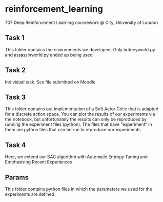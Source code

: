 # reinforcement_learning
707 Deep Reinforcement Learning coursework @ City, University of London

## Task 1
This folder contains the environments we developed. Only britneyworld.py and assassinworld.py ended up being used

## Task 2
Individual task. See file submitted on Moodle. 
## Task 3
This folder contains out implementation of a Soft Actor Critic that is adapted for a discrete action space. You can plot the results of our experiments via the notebook, but unfortunately the results can only be reproduced by running the experiment files (python). The files that have "experiment" in them are python files that can be run to reproduce our experiments. 
## Task 4
Here, we extend our SAC algorithm with Automatic Entropy Tuning and Emphasising Recent Experiences
## Params
This folder contains python files in which the parameters we used for the experiments are defined 
